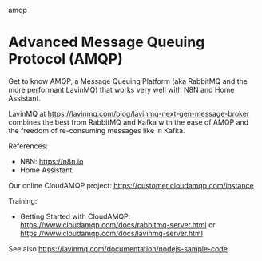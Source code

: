 amqp
# Advanced Message Queuing Protocol  (AMQP)

Get to know AMQP, a Message Queuing Platform (aka RabbitMQ and the more performant LavinMQ) that works very well with N8N and Home Assistant.

LavinMQ at https://lavinmq.com/blog/lavinmq-next-gen-message-broker combines the best from RabbitMQ and Kafka with the ease of AMQP and the freedom of re-consuming messages like in Kafka.

References:

- N8N: https://n8n.io
- Home Assistant: 

Our online CloudAMQP project: https://customer.cloudamqp.com/instance

Training:

- Getting Started with CloudAMQP: https://www.cloudamqp.com/docs/rabbitmq-server.html or https://www.cloudamqp.com/docs/lavinmq-server.html

See also https://lavinmq.com/documentation/nodejs-sample-code
